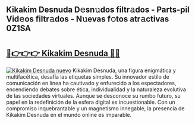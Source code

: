 ## Kikakim Desnuda D𝚎sn𝚞dos filtr𝚊dos - Parts-piI Vid𝚎os filtr𝚊dos - N𝚞evas f𝚘tos atr𝚊ctivas 0Z1SA

# <h2><a href="http://mb0xpn5.tromn.icu/?c=Kikakim+Desnuda">🔗👉👉👉 Kikakim Desnuda 🔗🔗</a></h2>

[![Kikakim Desnuda nuevo](https://i.imgur.com/pEAQMta.gif)](http://mb0xpn5.tromn.icu/?c=Kikakim+Desnuda)
Kikakim Desnuda, una figura enigmática y multifacética, desafía las etiquetas simples. Su innovador estilo de comunicación en línea ha cautivado y enfurecido a los espectadores, encendiendo debates sobre ética, individualidad y la naturaleza evolutiva de las sociedades virtuales. Aunque se desconoce su rumbo futuro, su papel en la redefinición de la esfera digital es incuestionable. Con un compromiso inquebrantable y un magnetismo innegable, la presencia de Kikakim Desnuda en el mundo online es imparable.
